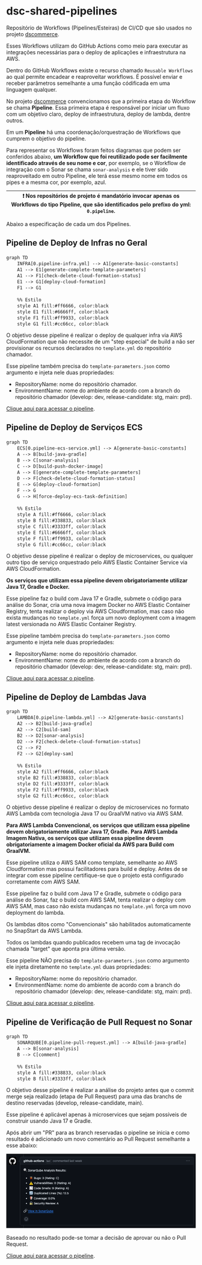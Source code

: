 # dsc-shared-pipelines

Repositório de Workflows (Pipelines/Esteiras) de CI/CD que são usados no projeto [dscommerce](https://github.com/search?q=topic%3Adscommerce+org%3Adevsuperior&type=Repositories).

Esses Workflows utilizam do GitHub Actions como meio para executar as integrações necessárias para o deploy de aplicações e infraestrutura na AWS.

Dentro do GitHub Workflows existe o recurso chamado `Reusable Workflows` ao qual permite encadear e reaproveitar workflows. É possível enviar e receber parâmetros semelhante a uma função códificada em uma linguagem qualquer.

No projeto [dscommerce](https://github.com/search?q=topic%3Adscommerce+org%3Adevsuperior&type=Repositories) convencionamos que a primeira etapa do Workflow se chama **Pipeline**. Essa primeira etapa é responsável por iniciar um fluxo com um objetivo claro, deploy de infraestrutura, deploy de lambda, dentre outros. 

Em um **Pipeline** há uma coordenação/orquestração de Workflows que cumprem o objetivo do pipeline.

Para representar os Workflows foram feitos diagramas que podem ser conferidos abaixo, **um Workflow que foi reutilizado pode ser facilmente identificado através de seu nome e cor**, por exemplo, se o Workflow de integração com o Sonar se chama `sonar-analysis` e ele tiver sido reaproveitado em outro Pipeline, ele terá esse mesmo nome em todos os pipes e a mesma cor, por exemplo, azul.

| :exclamation:  Nos repositórios de projeto é mandatório invocar apenas os Workflows do tipo Pipeline, que são identificados pelo prefixo do yml: `0.pipeline`.   |
|------------------------------------------------------------------------------------------------------------------------------------------------------------------|

Abaixo a especificação de cada um dos Pipelines.

## Pipeline de Deploy de Infras no Geral

```mermaid
graph TD
    INFRA[0.pipeline-infra.yml] --> A1[generate-basic-constants]
    A1 --> E1[generate-complete-template-parameters]
    A1 --> F1[check-delete-cloud-formation-status]
    E1 --> G1[deploy-cloud-formation]
    F1 --> G1

    %% Estilo
    style A1 fill:#ff6666, color:black
    style E1 fill:#6666ff, color:black
    style F1 fill:#ff9933, color:black
    style G1 fill:#cc66cc, color:black
```

O objetivo desse pipeline é realizar o deploy de qualquer infra via AWS CloudFormation que não necessite de um "step especial" de build a não ser provisionar os recursos declarados no `template.yml` do repositório chamador.

Esse pipeline também precisa do `template-parameters.json` como argumento e injeta nele duas propriedades:
- RepositoryName: nome do repositório chamador.
- EnvironmentName: nome do ambiente de acordo com a branch do repositório chamador (develop: dev, release-candidate: stg, main: prd).

[Clique aqui para acessar o pipeline](./.github/workflows/0.pipeline-infra.yml).

## Pipeline de Deploy de Serviços ECS 

```mermaid
graph TD
    ECS[0.pipeline-ecs-service.yml] --> A[generate-basic-constants]
    A --> B[build-java-gradle]
    B --> C[sonar-analysis]
    C --> D[build-push-docker-image]
    A --> E[generate-complete-template-parameters]
    D --> F[check-delete-cloud-formation-status]
    E --> G[deploy-cloud-formation]
    F --> G
    G --> H[force-deploy-ecs-task-definition]

    %% Estilo
    style A fill:#ff6666, color:black
    style B fill:#338833, color:black
    style C fill:#3333ff, color:black
    style E fill:#6666ff, color:black
    style F fill:#ff9933, color:black
    style G fill:#cc66cc, color:black

```

O objetivo desse pipeline é realizar o deploy de microservices, ou qualquer outro tipo de serviço orquestrado pelo AWS Elastic Container Service via AWS CloudFormation.

**Os serviços que utilizam essa pipeline devem obrigatoriamente utilizar Java 17, Gradle e Docker.**

Esse pipeline faz o build com Java 17 e Gradle, submete o código para análise do Sonar, cria uma nova imagem Docker no AWS Elastic Container Registry, tenta realizar o deploy via AWS Cloudformation, mas caso não exista mudanças no `template.yml` força um novo deployment com a imagem latest versionada no AWS Elastic Container Registry. 

Esse pipeline também precisa do `template-parameters.json` como argumento e injeta nele duas propriedades:
- RepositoryName: nome do repositório chamador.
- EnvironmentName: nome do ambiente de acordo com a branch do repositório chamador (develop: dev, release-candidate: stg, main: prd).

[Clique aqui para acessar o pipeline](./.github/workflows/0.pipeline-ecs-service.yml).

## Pipeline de Deploy de Lambdas Java

```mermaid
graph TD
    LAMBDA[0.pipeline-lambda.yml] --> A2[generate-basic-constants]
    A2 --> B2[build-java-gradle]
    A2 --> C2[build-sam]
    B2 --> D2[sonar-analysis]
    D2 --> F2[check-delete-cloud-formation-status]
    C2 --> F2
    F2 --> G2[deploy-sam]

    %% Estilo
    style A2 fill:#ff6666, color:black
    style B2 fill:#338833, color:black
    style D2 fill:#3333ff, color:black
    style F2 fill:#ff9933, color:black
    style G2 fill:#cc66cc, color:black

```

O objetivo desse pipeline é realizar o deploy de microservices no formato AWS Lambda com tecnologia Java 17 ou GraalVM nativo via AWS SAM.

**Para AWS Lambda Convencional, os serviços que utilizam essa pipeline devem obrigatoriamente utilizar Java 17, Gradle.**
**Para AWS Lambda Imagem Nativa, os serviços que utilizam essa pipeline devem obrigatoriamente a imagem Docker oficial da AWS para Build com GraalVM.**

Esse pipeline utiliza o AWS SAM como template, semelhante ao AWS Cloudformation mas possui facilitadores para build e deploy. Antes de se integrar com esse pipeline certifique-se que o projeto está configurado corretamente com AWS SAM.

Esse pipeline faz o build com Java 17 e Gradle, submete o código para análise do Sonar, faz o build com AWS SAM, tenta realizar o deploy com AWS SAM, mas caso não exista mudanças no `template.yml` força um novo deployment do lambda.

Os lambdas ditos como "Convencionais" são habilitados automaticamente no SnapStart da AWS Lambda.

Todos os lambdas quando publicados recebem uma tag de invocação chamada "target" que aponta pra última versão.

Esse pipeline NÃO precisa do `template-parameters.json` como argumento ele injeta diretamente no `template.yml` duas propriedades:
- RepositoryName: nome do repositório chamador.
- EnvironmentName: nome do ambiente de acordo com a branch do repositório chamador (develop: dev, release-candidate: stg, main: prd).

[Clique aqui para acessar o pipeline](./.github/workflows/0.pipeline-lambda.yml).

## Pipeline de Verificação de Pull Request no Sonar

```mermaid
graph TD
    SONARQUBE[0.pipeline-pull-request.yml] --> A[build-java-gradle]
    A --> B[sonar-analysis]
    B --> C[comment]

    %% Estilo
    style A fill:#338833, color:black
    style B fill:#3333ff, color:black

```

O objetivo desse pipeline é realizar a análise do projeto antes que o commit merge seja realizado (etapa de Pull Request) para uma das branchs de destino reservadas (develop, release-candidate, main).

Esse pipeline é aplicável apenas à microservices que sejam possíveis de construir usando Java 17 e Gradle.

Após abrir um "PR" para as branch reservadas o pipeline se inicia e como resultado é adicionado um novo comentário ao Pull Request semelhante a esse abaixo:

![Comentário no Pull Request](assets/images/pull-request-comment.png)

Baseado no resultado pode-se tomar a decisão de aprovar ou não o Pull Request.

[Clique aqui para acessar o pipeline](./.github/workflows/0.pipeline-pull-request.yml).
